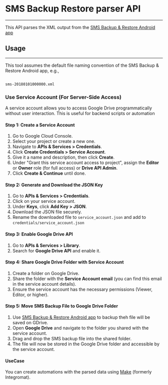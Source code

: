 # SMS Backup Restore parser API 
---

This API parses the XML output from the [SMS Backup & Restore Android app](https://play.google.com/store/apps/details?id=com.riteshsahu.SMSBackupRestore)


## Usage

---

This tool assumes the default file naming convention of the SMS Backup & Restore Android app, e.g.,

```markdown

sms-20180101000000.xml
```


### Use Service Account (For Server-Side Access)

A service account allows you to access Google Drive programmatically without user interaction. This is useful for backend scripts or automation


#### Step 1: Create a Service Account
1. Go to Google Cloud Console.
2. Select your project or create a new one.
3. Navigate to **APIs & Services > Credentials**.
4. Click **Create Credentials > Service Account**.
5. Give it a name and description, then click **Create**.
6. Under "Grant this service account access to project", assign the **Editor** or **Owner** role (for full access) or **Drive API Admin**.
7. Click **Create & Continue** until done.

#### Step 2: Generate and Download the JSON Key
1. Go to **APIs & Services > Credentials**.
2. Click on your service account.
3. Under **Keys**, click **Add Key > JSON**.
4. Download the JSON file securely.
5. Rename the downloaded file to `service_account.json` and add to  `credentials/service_account.json` 

#### Step 3: Enable Google Drive API
1. Go to **APIs & Services > Library**.
2. Search for **Google Drive API** and enable it.


#### Step 4: Share Google Drive Folder with Service Account
1. Create a folder on Google Drive.
2. Share the folder with the **Service Account email** (you can find this email in the service account details).
3. Ensure the service account has the necessary permissions (Viewer, Editor, or higher).


#### Step 5: Move SMS Backup File to Google Drive Folder
1. Use [SMS Backup & Restore Android app](https://play.google.com/store/apps/details?id=com.riteshsahu.SMSBackupRestore) to backup theh file will be saved on GDrive.
2. Open **Google Drive** and navigate to the folder you shared with the service account.
3. Drag and drop the SMS backup file into the shared folder.
4. The file will now be stored in the Google Drive folder and accessible by the service account.


#### UseCase

You can create automations with the parsed data using [Make](make.com) (formerly Integromat).